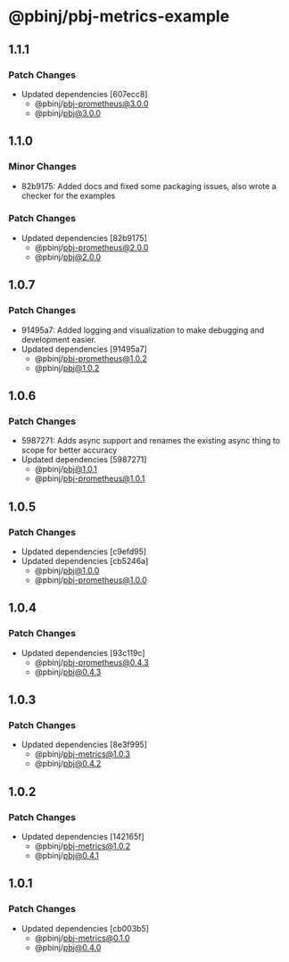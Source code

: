 # @pbinj/pbj-metrics-example

## 1.1.1

### Patch Changes

- Updated dependencies [607ecc8]
  - @pbinj/pbj-prometheus@3.0.0
  - @pbinj/pbj@3.0.0

## 1.1.0

### Minor Changes

- 82b9175: Added docs and fixed some packaging issues, also wrote a checker for the examples

### Patch Changes

- Updated dependencies [82b9175]
  - @pbinj/pbj-prometheus@2.0.0
  - @pbinj/pbj@2.0.0

## 1.0.7

### Patch Changes

- 91495a7: Added logging and visualization to make debugging and development easier.
- Updated dependencies [91495a7]
  - @pbinj/pbj-prometheus@1.0.2
  - @pbinj/pbj@1.0.2

## 1.0.6

### Patch Changes

- 5987271: Adds async support and renames the existing async thing to scope for better accuracy
- Updated dependencies [5987271]
  - @pbinj/pbj@1.0.1
  - @pbinj/pbj-prometheus@1.0.1

## 1.0.5

### Patch Changes

- Updated dependencies [c9efd95]
- Updated dependencies [cb5246a]
  - @pbinj/pbj@1.0.0
  - @pbinj/pbj-prometheus@1.0.0

## 1.0.4

### Patch Changes

- Updated dependencies [93c119c]
  - @pbinj/pbj-prometheus@0.4.3
  - @pbinj/pbj@0.4.3

## 1.0.3

### Patch Changes

- Updated dependencies [8e3f995]
  - @pbinj/pbj-metrics@1.0.3
  - @pbinj/pbj@0.4.2

## 1.0.2

### Patch Changes

- Updated dependencies [142165f]
  - @pbinj/pbj-metrics@1.0.2
  - @pbinj/pbj@0.4.1

## 1.0.1

### Patch Changes

- Updated dependencies [cb003b5]
  - @pbinj/pbj-metrics@0.1.0
  - @pbinj/pbj@0.4.0
